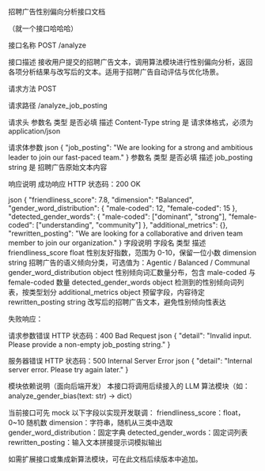 招聘广告性别偏向分析接口文档

（就一个接口哈哈哈）

接口名称
POST /analyze

接口描述
接收用户提交的招聘广告文本，调用算法模块进行性别偏向分析，返回各项分析结果与改写后的文本。适用于招聘广告自动评估与优化场景。

请求方法
POST

请求路径
/analyze_job_posting

请求头
参数名	类型	是否必填	描述
Content-Type	string	是	请求体格式，必须为 application/json

请求体参数
json
{
  "job_posting": "We are looking for a strong and ambitious leader to join our fast-paced team."
}
参数名	类型	是否必填	描述
job_posting	string	是	招聘广告原始文本内容

响应说明
成功响应
HTTP 状态码：200 OK

json
{
  "friendliness_score": 7.8,
  "dimension": "Balanced",
  "gender_word_distribution": {
    "male-coded": 12,
    "female-coded": 15
  },
  "detected_gender_words": {
    "male-coded": ["dominant", "strong"],
    "female-coded": ["understanding", "community"]
  },
  "additional_metrics": {},
  "rewritten_posting": "We are looking for a collaborative and driven team member to join our organization."
}
字段说明
字段名	类型	描述
friendliness_score	float	性别友好指数，范围为 0-10，保留一位小数
dimension	string	招聘广告的语义倾向分类，可选值为：Agentic / Balanced / Communal
gender_word_distribution	object	性别倾向词汇数量分布，包含 male-coded 与 female-coded 数量
detected_gender_words	object	检测到的性别倾向词列表，按类型划分
additional_metrics	object	预留字段，内容待定
rewritten_posting	string	改写后的招聘广告文本，避免性别倾向性表达

失败响应：

请求参数错误
HTTP 状态码：400 Bad Request
json
{
  "detail": "Invalid input. Please provide a non-empty job_posting string."
}

服务器错误
HTTP 状态码：500 Internal Server Error
json
{
  "detail": "Internal server error. Please try again later."
}

模块依赖说明（面向后端开发）
本接口将调用后续接入的 LLM 算法模块（如：analyze_gender_bias(text: str) -> dict）

当前接口可先 mock 以下字段以实现开发联调：
friendliness_score：float，0~10 随机数
dimension：字符串，随机从三类中选取
gender_word_distribution：固定字典
detected_gender_words：固定词列表
rewritten_posting：输入文本拼接提示词模拟输出

如需扩展接口或集成新算法模块，可在此文档后续版本中追加。